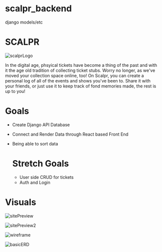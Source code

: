 # scalpr_backend
django models/etc

# SCALPR

![scalprLogo](https://cdn.discordapp.com/attachments/874654004213317705/1054215481227218944/265EDBC5-006A-4871-A09B-08D0E0B7BFED_4_5005_c.jpeg)

In the digital age, phsyical tickets have become a thing of the past and with it the age old tradition of collecting ticket stubs. Worry no longer, as we've moved your collection space online, too! On Scalpr, you can create a personal log of all of the events and shows you've been to. Share it with your friends, or just use it to keep track of fond memories made, the rest is up to you!

# Goals

 - Create Django API Database
 - Connect and Render Data through React based Front End
 - Being able to sort data

    # Stretch Goals

    - User side CRUD for tickets
    - Auth and Login

# Visuals

![sitePreview](https://cdn.discordapp.com/attachments/874654004213317705/1054216547150860368/434C71D3-D390-4F8A-8EC8-B894C91D745A.jpeg)

![sitePreview2](https://cdn.discordapp.com/attachments/874654004213317705/1054216547347996682/5ED9D8F2-4704-404D-9456-0E07425E6598.jpeg)

![wireframe](https://cdn.discordapp.com/attachments/874654004213317705/1054216547532537856/B40DA6A4-C192-44A1-A83C-F0A1760D8130.jpeg)

![basicERD](https://cdn.discordapp.com/attachments/874654004213317705/1054216547742257263/54F21B00-8261-4C9C-8E35-59EC71114941.jpeg)



